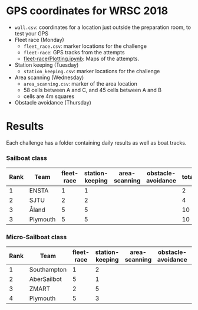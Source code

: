 # GPS coordinates for WRSC 2018

* `wall.csv`: coordinates for a location just outside the preparation room, to test your GPS
* Fleet race (Monday)
  * `fleet_race.csv`: marker locations for the challenge
  * `fleet-race`: GPS tracks from the attempts
  * [fleet-race/Plotting.ipynb](http://nbviewer.jupyter.org/github/WRSC/coordinates2018/blob/master/fleet-race/Plotting.ipynb): Maps of the attempts.
* Station keeping (Tuesday)
  * `station_keeping.csv`: marker locations for the challenge
* Area scanning (Wednesday)
  * `area_scanning.csv`: marker of the area location
  *  58 cells between A and C, and 45 cells between A and B
  *  cells are 4m squares
* Obstacle avoidance (Thursday)


# Results
Each challenge has a folder containing daily results as well as boat tracks.


### Sailboat class
| Rank  | Team          | fleet-race  | station-keeping | area-scanning | obstacle-avoidance | total |
| ----- | ------------- | -----      | --              | --            | --                 | --    |
| 1     | ENSTA         | 1          | 1               |               |                    | 2     |
| 2     | SJTU          | 2          | 2               |               |                    | 4     |
| 3     | Åland         | 5          | 5               |               |                    | 10    |
| 3     | Plymouth      | 5          | 5               |               |                    | 10    |


### Micro-Sailboat class
| Rank | Team          | fleet-race  | station-keeping | area-scanning | obstacle-avoidance | total |
| ---- | ------------- | -----      | --              | --            | --                 | --    |
| 1    | Southampton   | 1          |  2              |               |                    | 3     |
| 2    | AberSailbot   | 5          |  1              |               |                    | 6     |
| 3    | ZMART         | 2          |  5              |               |                    | 7     |
| 4    | Plymouth      | 5          |  3              |               |                    | 8     |

